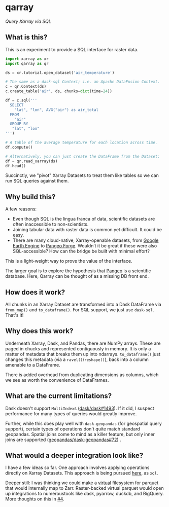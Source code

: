 # qarray

_Query Xarray via SQL_

## What is this?

This is an experiment to provide a SQL interface for raster data.

```python
import xarray as xr
import qarray as qr

ds = xr.tutorial.open_dataset('air_temperature')

# The same as a dask-sql Context; i.e. an Apache DataFusion Context.
c = qr.Context(ds)
c.create_table('air', ds, chunks=dict(time=24))

df = c.sql('''
  SELECT
    "lat", "lon", AVG("air") as air_total
  FROM 
    "air" 
  GROUP BY
   "lat", "lon"
''')

# A table of the average temperature for each location across time.
df.compute()

# Alternatively, you can just create the DataFrame from the Dataset:
df = qr.read_xarray(ds)
df.head()
```

Succinctly, we "pivot" Xarray Datasets to treat them like
tables so we can run SQL queries against them.

## Why build this?

A few reasons:

* Even though SQL is the lingua franca of data, scientific datasets are often
  inaccessible to non-scientists.
* Joining tabular data with raster data is common yet difficult. It
  could be easy.
* There are many cloud-native, Xarray-openable datasets, 
  from [Google Earth Engine](https://github.com/google/Xee)
  to [Pangeo Forge](https://pangeo-forge.org/). Wouldn’t it be great if these
  were also SQL-accessible? How can the bridge be built with minimal effort? 

This is a light-weight way to prove the value of the interface.

The larger goal is to explore the hypothesis that [Pangeo](https://pangeo.io/)
is a scientific database. Here, Qarray can be thought of as a missing DB front
end.

## How does it work?

All chunks in an Xarray Dataset are transformed into a Dask DataFrame via
`from_map()` and `to_dataframe()`. For SQL support, we just use `dask-sql`.
That's it!

## Why does this work?

Underneath Xarray, Dask, and Pandas, there are NumPy arrays. These are
paged in chucks and represented contiguously in memory. It is only a 
matter of metadata that breaks them up into ndarrays. `to_dataframe()`
just changes this metadata (via a `ravel()`/`reshape()`), back into a
column amenable to a DataFrame. 

There is added overhead from duplicating dimensions as columns, which
we see as worth the convenience of DataFrames. 

## What are the current limitations?

Dask doesn't support
`MultiIndex`s ([dask/dask#1493](https://github.com/dask/dask/issues/1493)). If
it did, I suspect performance for many types of queries would greatly improve.

Further, while this does play well with `dask-geopandas` (for geospatial query
support), certain types of operations don't quite match standard geopandas.
Spatial joins come to mind as a killer feature, but only inner joins are
supported ([geopandas/dask-geopandas#72](https://github.com/geopandas/dask-geopandas/issues/72))
.

## What would a deeper integration look like?

I have a few ideas so far. One approach involves applying operations directly on
Xarray Datasets. This approach is being pursued 
[here](https://github.com/google/weather-tools/tree/main/xql), as `xql`.

Deeper still: I was thinking we could make a [virtual](https://fsspec.github.io/kerchunk/)
filesystem for parquet that would internally map to Zarr. Raster-backed virtual
parquet would open up integrations to numeroustools like dask, pyarrow, duckdb,
and BigQuery. More thoughts on this in [#4](https://github.com/alxmrs/qarray/issues/4).
